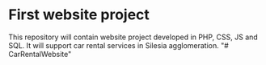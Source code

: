 # First website project

This repository will contain website project developed in PHP, CSS, JS and SQL. It will support car rental services in Silesia agglomeration.
"# CarRentalWebsite" 
